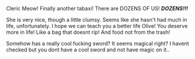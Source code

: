 Cleric
Meow! Finally another tabaxi! There are DOZENS OF US! ***DOZENS!!!*** 

She is very nice, though a little clumsy. Seems like she hasn't had much in life, unfortunately. I hope we can teach you a better life Olive! You deserve more in life! Like a bag that doesnt rip! And food not from the trash!

Somehow has a really cool fucking sword? It seems magical right? I havent checked but you dont have a cool sword and not have magic on it..
